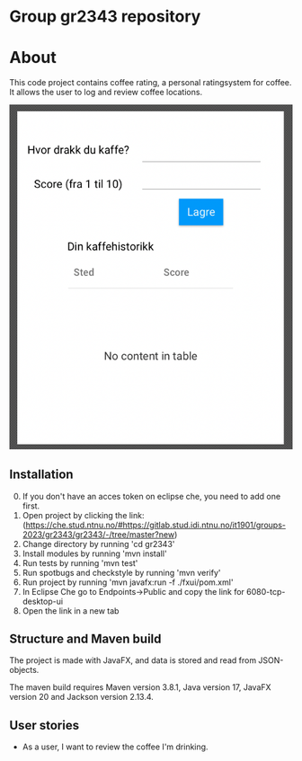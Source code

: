 # Group gr2343 repository

# About

This code project contains coffee rating, a personal ratingsystem for coffee. It allows the user to log and review coffee locations.

![Planned](../docs/images/plan.png)

## Installation

0. If you don't have an acces token on eclipse che, you need to add one first.
1. Open project by clicking the link: (https://che.stud.ntnu.no/#https://gitlab.stud.idi.ntnu.no/it1901/groups-2023/gr2343/gr2343/-/tree/master?new)
2. Change directory by running 'cd gr2343'
3. Install modules by running 'mvn install'
4. Run tests by running 'mvn test'
5. Run spotbugs and checkstyle by running 'mvn verify'
6. Run project by running 'mvn javafx:run -f ./fxui/pom.xml'
7. In Eclipse Che go to Endpoints->Public and copy the link for 6080-tcp-desktop-ui
8. Open the link in a new tab

## Structure and Maven build

The project is made with JavaFX, and data is stored and read from JSON-objects.

The maven build requires Maven version 3.8.1, Java version 17, JavaFX version 20 and Jackson version 2.13.4.

## User stories

- As a user, I want to review the coffee I'm drinking.
